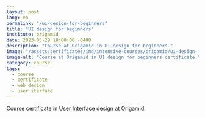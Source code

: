 ```yaml
---
layout: post
lang: en
permalink: "/ui-design-for-beginners"
title: "UI design for beginners"
institute: origamid
date: 2023-05-29 18:00:00 -0400
description: "Course at Origamid in UI design for beginners."
image: "/assets/certificates/img/intensive-courses/origamid/ui-design-for-beginners/front-en.jpg"
image-alt: "Course at Origamid in UI design for beginners certificate."
category: course
tags:
  - course
  - certificate
  - web design
  - user iterface
---
```


Course certificate in User Interface design at Origamid.
